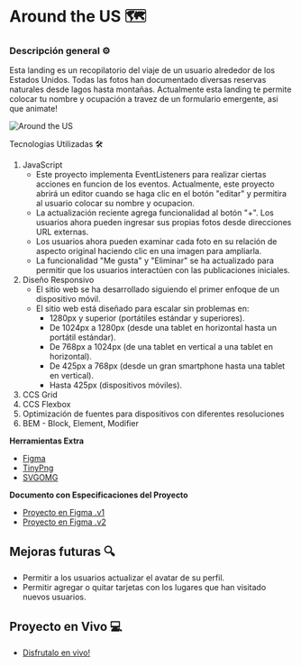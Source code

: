 # Around the US 🗺️​

### Descripción general ⚙️

Esta landing es un recopilatorio del viaje de un usuario alrededor de los Estados Unidos.
Todas las fotos han documentado diversas reservas naturales desde lagos hasta montañas.
Actualmente esta landing te permite colocar tu nombre y ocupación a travez de un formulario
emergente, asi que animate!

![Around the US](https://media.giphy.com/media/xGeTzux25uNbzIYdnc/giphy.gif)

Tecnologias Utilizadas 🛠️

1. JavaScript
   - Este proyecto implementa EventListeners para realizar ciertas acciones en funcion de
     los eventos. Actualmente, este proyecto abrirá un editor cuando se haga clic en el botón "editar"
     y permitira al usuario colocar su nombre y ocupacion.
   - La actualización reciente agrega funcionalidad al botón "+". Los usuarios ahora pueden ingresar 
   sus propias fotos desde direcciones URL externas.
   - Los usuarios ahora pueden examinar cada foto en su relación de aspecto original haciendo clic 
   en una imagen para ampliarla.
   - La funcionalidad "Me gusta" y "Eliminar" se ha actualizado para permitir que los usuarios interactúen 
   con las publicaciones iniciales.
2. Diseño Responsivo
   - El sitio web se ha desarrollado siguiendo el primer enfoque de un dispositivo móvil.
   - El sitio web está diseñado para escalar sin problemas en:
     - 1280px y superior (portátiles estándar y superiores).
     - De 1024px a 1280px (desde una tablet en horizontal hasta un portátil estándar).
     - De 768px a 1024px (de una tablet en vertical a una tablet en horizontal).
     - De 425px a 768px (desde un gran smartphone hasta una tablet en vertical).
     - Hasta 425px (dispositivos móviles).
3. CCS Grid
4. CCS Flexbox
5. Optimización de fuentes para dispositivos con diferentes resoluciones
6. BEM - Block, Element, Modifier

**Herramientas Extra**

- [Figma](https://figma.com/)
- [TinyPng](https://tinypng.com/)
- [SVGOMG](https://jakearchibald.github.io/svgomg/)

**Documento con Especificaciones del Proyecto**

- [Proyecto en Figma .v1](https://www.figma.com/file/LDMgqWesKpQkIwhOfEBuTS/WEB%2C-Sprint-5%3A-Around-The-U.S.-%7C-desktop-%2B-mobile?node-id=0%3A1)
- [Proyecto en Figma .v2](https://www.figma.com/file/ioanjgLLuVNMBLs1z2woGZ/WEB%2C-Sprint-5%3A-Alrededor-de-los-EE.UU.-%7C-desktop-%2B-mobile?node-id=0%3A1&t=ogdDXMDoz7uB1jIz-1)

## Mejoras futuras 🔍

- Permitir a los usuarios actualizar el avatar de su perfil.
- Permitir agregar o quitar tarjetas con los lugares que han visitado nuevos usuarios.

## Proyecto en Vivo 💻

- [Disfrutalo en vivo!](https://firhoe.github.io/web_project_4_esp/)
